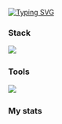 <a href="https://git.io/typing-svg"><img src="https://readme-typing-svg.demolab.com?font=Fira+Code&duration=2500&pause=50&color=33F74E&background=03030300&center=true&vCenter=true&multiline=true&width=435&height=75&lines=Hi+there;It's+magaoutside" alt="Typing SVG" /></a>

### Stack
<img src="https://skillicons.dev/icons?i=py,cpp,linux,git,docker,bash,html,css,js,c#"/>&nbsp;

### Tools
<img src="https://skillicons.dev/icons?i=vscode,visualstudio,pycharm,github,figma,ai,photoshop,arduino,raspberrypi,blender"/>&nbsp;

### My stats
<div id="stat" align="center">
    <img src="http://github-profile-summary-cards.vercel.app/api/cards/profile-details?username=magaoutside&theme=2077" alt=""/>
    <img src="http://github-profile-summary-cards.vercel.app/api/cards/most-commit-language?username=magaoutside&theme=2077" alt=""/>
    <img src="https://github-readme-stats.vercel.app/api?username=magaoutside&show_icons=true&theme=tokyonight" alt=""/>
</div>
